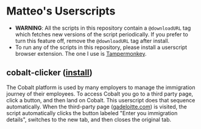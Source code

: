 # Matteo's Userscripts

 * **WARNING**: All the scripts in this repository contain a `@downloadURL` tag which fetches new versions of the script periodically. If you prefer to turn this feature off, remove the `@downloadURL` tag after install.
 * To run any of the scripts in this repository, please install a userscript browser extension. The one I use is [Tampermonkey](https://chromewebstore.google.com/detail/dhdgffkkebhmkfjojejmpbldmpobfkfo). 

## cobalt-clicker ([install](https://raw.githubusercontent.com/matteosandrin/userscripts/main/cobalt-clicker.user.js))

The Cobalt platform is used by many employers to manage the immigration journey of their employees. To access Cobalt you go to a third party page, click a button, and then land on Cobalt. This userscript does that sequence automatically. When the third-party page ([gadeloitte.com](gadeloitte.com)) is visited, the script automatically clicks the button labeled "Enter you immigration details", switches to the new tab, and then closes the original tab.

